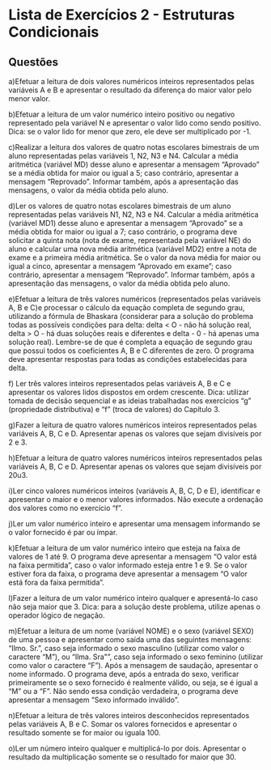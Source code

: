 # Lista de Exercícios 2 - Estruturas Condicionais

## Questões

a)Efetuar a leitura de dois valores numéricos inteiros representados pelas variáveis A e B e apresentar o resultado da diferença do maior valor pelo menor valor.

b)Efetuar a leitura de um valor numérico inteiro positivo ou negativo representado pela variável N e apresentar o valor lido como sendo positivo. Dica: se o valor lido for menor que zero, ele deve ser multiplicado por -1.

c)Realizar a leitura dos valores de quatro notas escolares bimestrais de um aluno representadas pelas variáveis  1, N2, N3 e N4. Calcular a média aritmética (variável MD) desse aluno e apresentar a mensagem “Aprovado” se a média obtida for maior ou igual a 5; caso contrário, apresentar a mensagem “Reprovado”. Informar também, após a apresentação das mensagens, o valor da média obtida pelo aluno.

d)Ler os valores de quatro notas escolares bimestrais de um aluno representadas pelas variáveis N1, N2, N3 e N4. Calcular a média aritmética (variável MD1) desse aluno e apresentar a mensagem “Aprovado” se a média obtida for maior ou igual a 7; caso contrário, o programa deve solicitar a quinta nota (nota de exame, representada pela variável NE) do aluno e calcular uma nova média aritmética (variável MD2) entre a nota de exame e a primeira média aritmética. Se o valor da nova média for maior ou igual a cinco, apresentar a mensagem “Aprovado em exame”; caso contrário, apresentar a mensagem “Reprovado”. Informar também, após a apresentação das mensagens,
o valor da média obtida pelo aluno.

e)Efetuar a leitura de três valores numéricos (representados pelas variáveis A, B e C)e processar o cálculo da equação completa de segundo grau, utilizando a fórmula de Bhaskara (considerar para a solução do problema todas as possíveis condições para delta: delta < O - não há solução real, delta > O - há duas soluções reais e diferentes e delta - 0 - há apenas uma solução real). Lembre-se de que é completa a equação de segundo grau que possui todos os coeficientes A, B e C diferentes de zero. O programa deve apresentar respostas para todas as condições estabelecidas para delta.

f) Ler três valores inteiros representados pelas variáveis A, B e C e apresentar os valores lidos dispostos em ordem crescente. Dica: utilizar tomada de decisão sequencial e as ideias trabalhadas nos exercícios “g” (propriedade distributiva) e “f” (troca de valores) do Capítulo 3.

g)Fazer a leitura de quatro valores numéricos inteiros representados pelas variáveis A, B, C e D. Apresentar apenas os valores que sejam divisíveis por 2 e 3.

h)Efetuar a leitura de quatro valores numéricos inteiros representados pelas variáveis A, B, C e D. Apresentar apenas os valores que sejam divisíveis por 20u3.

i)Ler cinco valores numéricos inteiros (variáveis A, B, C, D e E), identificar e apresentar o maior e o menor valores informados. Não execute a ordenação dos valores como no exercício “f”.

j)Ler um valor numérico inteiro e apresentar uma mensagem informando se o valor fornecido é par ou ímpar.

k)Efetuar a leitura de um valor numérico inteiro que esteja na faixa de valores de 1 até 9. O programa deve apresentar a mensagem “O valor está na faixa permitida”, caso o valor informado esteja entre 1 e 9. Se o valor estiver fora da faixa, o programa deve apresentar a mensagem “O valor está fora da faixa permitida”.

l)Fazer a leitura de um valor numérico inteiro qualquer e apresentá-lo caso não seja maior que 3. Dica: para a solução deste problema, utilize apenas o operador lógico de negação.

m)Efetuar a leitura de um nome (variável NOME) e o sexo (variável SEXO) de uma pessoa e apresentar como saída uma das seguintes mensagens: “Ilmo. Sr.”, caso seja informado o sexo masculino (utilizar como valor o caractere “M”), ou “Ilma. Sra"”, caso seja informado o sexo feminino (utilizar como valor o caractere “F”). Após a mensagem de saudação, apresentar o nome informado. O programa deve, após a entrada do sexo, verificar primeiramente se o sexo fornecido é realmente válido, ou seja, se é igual a “M” ou a “F”. Não sendo essa condição verdadeira, o programa deve apresentar a mensagem “Sexo informado inválido”.

n)Efetuar a leitura de três valores inteiros desconhecidos representados pelas variáveis A, B e C. Somar os valores fornecidos e apresentar o resultado somente se for maior ou iguala 100.

o)Ler um número inteiro qualquer e multiplicá-lo por dois. Apresentar o resultado da multiplicação somente se o resultado for maior que 30.